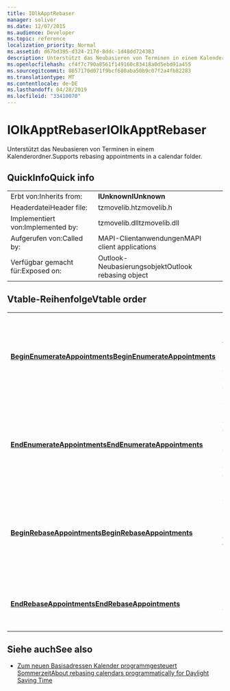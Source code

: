 ```yaml
---
title: IOlkApptRebaser
manager: soliver
ms.date: 12/07/2015
ms.audience: Developer
ms.topic: reference
localization_priority: Normal
ms.assetid: d67bd395-d324-217d-8ddc-1d48dd724383
description: Unterstützt das Neubasieren von Terminen in einem Kalenderordner.
ms.openlocfilehash: cf4f7c790a8561f149160c83418a0d5ebd91a455
ms.sourcegitcommit: 8657170d071f9bcf680aba50b9c07f2a4fb82283
ms.translationtype: MT
ms.contentlocale: de-DE
ms.lasthandoff: 04/28/2019
ms.locfileid: "33410070"
---
```

# <a name="iolkapptrebaser"></a><span data-ttu-id="7e5d1-103">IOlkApptRebaser</span><span class="sxs-lookup"><span data-stu-id="7e5d1-103">IOlkApptRebaser</span></span>

<span data-ttu-id="7e5d1-104">Unterstützt das Neubasieren von Terminen in einem Kalenderordner.</span><span class="sxs-lookup"><span data-stu-id="7e5d1-104">Supports rebasing appointments in a calendar folder.</span></span>
  
## <a name="quick-info"></a><span data-ttu-id="7e5d1-105">QuickInfo</span><span class="sxs-lookup"><span data-stu-id="7e5d1-105">Quick info</span></span>

|||
|:-----|:-----|
|<span data-ttu-id="7e5d1-106">Erbt von:</span><span class="sxs-lookup"><span data-stu-id="7e5d1-106">Inherits from:</span></span>  <br/> |<span data-ttu-id="7e5d1-107">**IUnknown**</span><span class="sxs-lookup"><span data-stu-id="7e5d1-107">**IUnknown**</span></span> <br/> |
|<span data-ttu-id="7e5d1-108">Headerdatei</span><span class="sxs-lookup"><span data-stu-id="7e5d1-108">Header file:</span></span>  <br/> |<span data-ttu-id="7e5d1-109">tzmovelib.h</span><span class="sxs-lookup"><span data-stu-id="7e5d1-109">tzmovelib.h</span></span>  <br/> |
|<span data-ttu-id="7e5d1-110">Implementiert von:</span><span class="sxs-lookup"><span data-stu-id="7e5d1-110">Implemented by:</span></span>  <br/> |<span data-ttu-id="7e5d1-111">tzmovelib.dll</span><span class="sxs-lookup"><span data-stu-id="7e5d1-111">tzmovelib.dll</span></span>  <br/> |
|<span data-ttu-id="7e5d1-112">Aufgerufen von:</span><span class="sxs-lookup"><span data-stu-id="7e5d1-112">Called by:</span></span>  <br/> |<span data-ttu-id="7e5d1-113">MAPI-Clientanwendungen</span><span class="sxs-lookup"><span data-stu-id="7e5d1-113">MAPI client applications</span></span>  <br/> |
|<span data-ttu-id="7e5d1-114">Verfügbar gemacht für:</span><span class="sxs-lookup"><span data-stu-id="7e5d1-114">Exposed on:</span></span>  <br/> |<span data-ttu-id="7e5d1-115">Outlook-Neubasierungsobjekt</span><span class="sxs-lookup"><span data-stu-id="7e5d1-115">Outlook rebasing object</span></span>  <br/> |
   
## <a name="vtable-order"></a><span data-ttu-id="7e5d1-116">Vtable-Reihenfolge</span><span class="sxs-lookup"><span data-stu-id="7e5d1-116">Vtable order</span></span>

|||
|:-----|:-----|
|<span data-ttu-id="7e5d1-117">**[BeginEnumerateAppointments](iolkapptrebaser-beginenumerateappointments.md)**</span><span class="sxs-lookup"><span data-stu-id="7e5d1-117">**[BeginEnumerateAppointments](iolkapptrebaser-beginenumerateappointments.md)**</span></span> <br/> |<span data-ttu-id="7e5d1-118">Beginnt eine Aufgabe für die Enumeration der Termin im Kalenderordner Termine zu finden, die neuen Basisadressen benötigen.</span><span class="sxs-lookup"><span data-stu-id="7e5d1-118">Begins a task for appointment enumeration in a calendar folder to find the appointments that need rebasing.</span></span>  <br/> |
|<span data-ttu-id="7e5d1-119">**[EndEnumerateAppointments](iolkapptrebaser-endenumerateappointments.md)**</span><span class="sxs-lookup"><span data-stu-id="7e5d1-119">**[EndEnumerateAppointments](iolkapptrebaser-endenumerateappointments.md)**</span></span> <br/> |<span data-ttu-id="7e5d1-120">Termin-Enumeration in einem Kalenderordner Abschluss wartet, und gibt einer Liste von Terminen, müssen neuen Basisadressen.</span><span class="sxs-lookup"><span data-stu-id="7e5d1-120">Waits for appointment enumeration in a calendar folder to complete and returns a list of appointments that need rebasing.</span></span>  <br/> |
|<span data-ttu-id="7e5d1-121">**[BeginRebaseAppointments](iolkapptrebaser-beginrebaseappointments.md)**</span><span class="sxs-lookup"><span data-stu-id="7e5d1-121">**[BeginRebaseAppointments](iolkapptrebaser-beginrebaseappointments.md)**</span></span> <br/> |<span data-ttu-id="7e5d1-122">Beginnt eine Aufgabe für die Terminumbasierung mit einer Liste von Terminen, die in der Regel von **EndEnumerateAppointments erhalten werden.**</span><span class="sxs-lookup"><span data-stu-id="7e5d1-122">Begins a task for appointment rebasing given a list of appointments, usually obtained from **EndEnumerateAppointments**.</span></span>  <br/> |
|<span data-ttu-id="7e5d1-123">**[EndRebaseAppointments](iolkapptrebaser-endrebaseappointments.md)**</span><span class="sxs-lookup"><span data-stu-id="7e5d1-123">**[EndRebaseAppointments](iolkapptrebaser-endrebaseappointments.md)**</span></span> <br/> |<span data-ttu-id="7e5d1-124">Führen Sie neuen Basisadressen Termin wartet, und ruft die Ergebnisse ab.</span><span class="sxs-lookup"><span data-stu-id="7e5d1-124">Waits for appointment rebasing to complete and retrieves the results.</span></span>  <br/> |
   
## <a name="see-also"></a><span data-ttu-id="7e5d1-125">Siehe auch</span><span class="sxs-lookup"><span data-stu-id="7e5d1-125">See also</span></span>

- [<span data-ttu-id="7e5d1-126">Zum neuen Basisadressen Kalender programmgesteuert Sommerzeit</span><span class="sxs-lookup"><span data-stu-id="7e5d1-126">About rebasing calendars programmatically for Daylight Saving Time</span></span>](about-rebasing-calendars-programmatically-for-daylight-saving-time.md)

